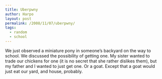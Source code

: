```yaml
---
title: Uberpwny
author: Harpo
layout: post
permalink: /2008/11/07/uberpwny/
tags:
  - random
  - school
---
```

We just observed a miniature pony in someone&#8217;s backyard on the way to school. We discussed the possibility of getting one. My sister wanted to trade our chickens for one (it is no secret that she rather dislikes them), but my father and I wanted to just get one. Or a goat. Except that a goat would just eat our yard, and house, probably.